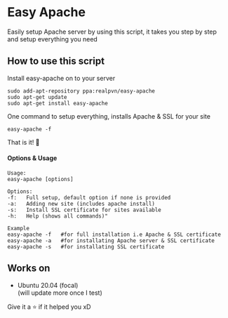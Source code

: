 # Easy Apache
Easily setup Apache server by using this script, it takes you step by step and setup everything you need

## How to use this script
Install easy-apache on to your server  
```
sudo add-apt-repository ppa:realpvn/easy-apache
sudo apt-get update
sudo apt-get install easy-apache
```

One command to setup everything, installs Apache & SSL for your site
```
easy-apache -f
```
That is it! 🤩


#### Options & Usage
```
Usage:
easy-apache [options]

Options:
-f:   Full setup, default option if none is provided
-a:   Adding new site (includes apache install)
-s:   Install SSL certificate for sites available
-h:   Help (shows all commands)"

Example
easy-apache -f   #for full installation i.e Apache & SSL certificate
easy-apache -a   #for installating Apache server & SSL certificate
easy-apache -s   #for installating SSL certificate
```


## Works on
- Ubuntu 20.04 (focal)  
(will update more once I test)

Give it a ⭐ if it helped you xD
